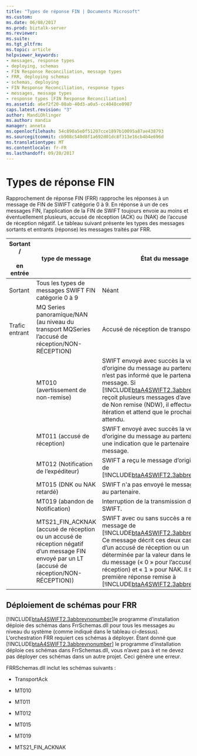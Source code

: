 ```yaml
---
title: "Types de réponse FIN | Documents Microsoft"
ms.custom: 
ms.date: 06/08/2017
ms.prod: biztalk-server
ms.reviewer: 
ms.suite: 
ms.tgt_pltfrm: 
ms.topic: article
helpviewer_keywords:
- messages, response types
- deploying, schemas
- FIN Response Reconciliation, message types
- FRR, deploying schemas
- schemas, deploying
- FIN Response Reconciliation, response types
- messages, message types
- response types [FIN Response Reconciliation]
ms.assetid: a6ef2f20-08ab-40d3-a0a5-cc4048ce0987
caps.latest.revision: "3"
author: MandiOhlinger
ms.author: mandia
manager: anneta
ms.openlocfilehash: 54c890a5e0f51207cce1897b10095a87ae438793
ms.sourcegitcommit: cb908c540d8f1a692d01dc8f313e16cb4b4e696d
ms.translationtype: MT
ms.contentlocale: fr-FR
ms.lasthandoff: 09/20/2017
---
```

# <a name="fin-response-types"></a>Types de réponse FIN
Rapprochement de réponse FIN (FRR) rapproche les réponses à un message de FIN de SWIFT catégorie 0 à 9. En réponse à un de ces messages FIN, l’application de la FIN de SWIFT toujours envoie au moins et éventuellement plusieurs, accusé de réception (ACK) ou (NAK) de l’accusé de réception négatif. Le tableau suivant présente les types des messages sortants et entrants (réponse) les messages traités par FRR.  
  
|Sortant /<br /><br /> en entrée|type de message|État du message|  
|----------------------------|------------------|--------------------|  
|Sortant|Tous les types de messages SWIFT FIN catégorie 0 à 9|Néant|  
|Trafic entrant|MQ Series panoramique/NAN (au niveau du transport MQSeries l’accusé de réception/NON-RÉCEPTION)|Accusé de réception de transport MQSeries|  
||MT010 (avertissement de non-remise)|SWIFT envoyé avec succès la version d’origine du message au partenaire, mais n’est pas informé que le partenaire a reçu le message. Si [!INCLUDE[btaA4SWIFT2.3abbrevnonumber](../../includes/btaa4swift2-3abbrevnonumber-md.md)] reçoit plusieurs messages d’avertissement de Non remise (NDW), il effectue une itération et attend que le prochain message attendu.|  
||MT011 (accusé de réception)|SWIFT envoyé avec succès la version d’origine du message au partenaire et a reçu une indication que le partenaire a reçu le message.|  
||MT012 (Notification de l’expéditeur)|SWIFT a reçu le message d’origine à partir de [!INCLUDE[btaA4SWIFT2.3abbrevnonumber](../../includes/btaa4swift2-3abbrevnonumber-md.md)].|  
||MT015 (DNK ou NAK retardé)|SWIFT n'a pas envoyé le message d’origine au partenaire.|  
||MT019 (abandon de Notification)|Interruption de la transmission de message à SWIFT.|  
||MTS21_FIN_ACKNAK (accusé de réception ou un accusé de réception négatif d’un message FIN envoyé par un LT (accusé de réception/NON-RÉCEPTION))|SWIFT avec ou sans succès a reçu le message de [!INCLUDE[btaA4SWIFT2.3abbrevnonumber](../../includes/btaa4swift2-3abbrevnonumber-md.md)]. Ce message décrit ces deux cas. S’il s’agit d’un accusé de réception ou un NAK est déterminée par la valeur dans le champ 451 du message (« 0 » pour l’accusé de réception) et « 1 » pour NAK. Il s’agit de la première réponse remise à [!INCLUDE[btaA4SWIFT2.3abbrevnonumber](../../includes/btaa4swift2-3abbrevnonumber-md.md)].|  
  
## <a name="deployment-of-schemas-for-frr"></a>Déploiement de schémas pour FRR  
 [!INCLUDE[btaA4SWIFT2.3abbrevnonumber](../../includes/btaa4swift2-3abbrevnonumber-md.md)]le programme d’installation déploie des schémas dans FrrSchemas.dll pour tous les messages au niveau du système (comme indiqué dans le tableau ci-dessus). L’orchestration FRR requiert ces schémas à déployer. Étant donné que [!INCLUDE[btaA4SWIFT2.3abbrevnonumber](../../includes/btaa4swift2-3abbrevnonumber-md.md)] le programme d’installation déploie ces schémas dans FrrSchemas.dll, vous n’avez pas à et ne devez pas déployer ces schémas dans un autre projet. Ceci génère une erreur.  
  
 FRRSchemas.dll inclut les schémas suivants :  
  
-   TransportAck  
  
-   MT010  
  
-   MT011  
  
-   MT012  
  
-   MT015  
  
-   MT019  
  
-   MTS21_FIN_ACKNAK